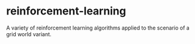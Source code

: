 # reinforcement-learning
A variety of reinforcement learning algorithms applied to the scenario of a grid world variant.
